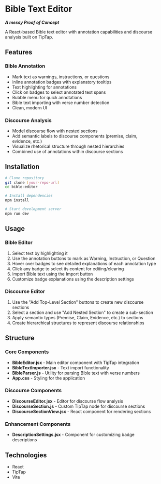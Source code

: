 # Bible Text Editor

**_A messy Proof of Concept_**

A React-based Bible text editor with annotation capabilities and discourse analysis built on TipTap.

## Features

### Bible Annotation

- Mark text as warnings, instructions, or questions
- Inline annotation badges with explanatory tooltips
- Text highlighting for annotations
- Click on badges to select annotated text spans
- Bubble menu for quick annotations
- Bible text importing with verse number detection
- Clean, modern UI

### Discourse Analysis

- Model discourse flow with nested sections
- Add semantic labels to discourse components (premise, claim, evidence, etc.)
- Visualize rhetorical structure through nested hierarchies
- Combined use of annotations within discourse sections

## Installation

```bash
# Clone repository
git clone [your-repo-url]
cd bible-editor

# Install dependencies
npm install

# Start development server
npm run dev
```

## Usage

### Bible Editor

1. Select text by highlighting it
2. Use the annotation buttons to mark as Warning, Instruction, or Question
3. Hover over badges to see detailed explanations of each annotation type
4. Click any badge to select its content for editing/clearing
5. Import Bible text using the Import button
6. Customize badge explanations using the description settings

### Discourse Editor

1. Use the "Add Top-Level Section" buttons to create new discourse sections
2. Select a section and use "Add Nested Section" to create a sub-section
3. Apply semantic types (Premise, Claim, Evidence, etc.) to sections
4. Create hierarchical structures to represent discourse relationships

## Structure

### Core Components

- **BibleEditor.jsx** - Main editor component with TipTap integration
- **BibleTextImporter.jsx** - Text import functionality
- **BibleParser.js** - Utility for parsing Bible text with verse numbers
- **App.css** - Styling for the application

### Discourse Components

- **DiscourseEditor.jsx** - Editor for discourse flow analysis
- **DiscourseSection.js** - Custom TipTap node for discourse sections
- **DiscourseSectionView.jsx** - React component for rendering sections

### Enhancement Components

- **DescriptionSettings.jsx** - Component for customizing badge descriptions

## Technologies

- React
- TipTap
- Vite
